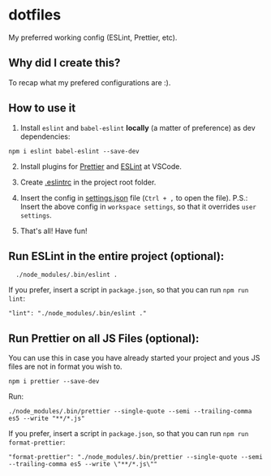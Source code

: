 # dotfiles

My preferred working config (ESLint, Prettier, etc).

## Why did I create this?

To recap what my prefered configurations are :).

## How to use it

1. Install `eslint` and `babel-eslint` **locally** (a matter of preference) as dev dependencies:

```
npm i eslint babel-eslint --save-dev
```

2. Install plugins for [Prettier](https://marketplace.visualstudio.com/items?itemName=esbenp.prettier-vscode) and [ESLint](https://marketplace.visualstudio.com/items?itemName=dbaeumer.vscode-eslint) at VSCode.

3. Create [.eslintrc](./.eslintrc) in the project root folder.

4. Insert the config in [settings.json](./settings.json) file (`Ctrl + ,` to open the file).
P.S.: Insert the above config in `workspace settings`, so that it overrides `user settings`.

5. That's all! Have fun!

## Run ESLint in the entire project (optional):

```
  ./node_modules/.bin/eslint .
```

If you prefer, insert a script in `package.json`, so that you can run `npm run lint`:

```
"lint": "./node_modules/.bin/eslint ."
```

## Run Prettier on all JS Files (optional):
You can use this in case you have already started your project and yous JS files are not in format you wish to.
```
npm i prettier --save-dev
```

Run:
```
./node_modules/.bin/prettier --single-quote --semi --trailing-comma es5 --write "**/*.js"
```

If you prefer, insert a script in `package.json`, so that you can run `npm run format-prettier`:
```
"format-prettier": "./node_modules/.bin/prettier --single-quote --semi --trailing-comma es5 --write \"**/*.js\""
```
